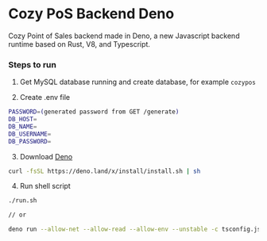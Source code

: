 # Cozy PoS Backend Deno
Cozy Point of Sales backend made in Deno, a new Javascript backend runtime based on Rust, V8, and Typescript.

### Steps to run
1. Get MySQL database running and create database, for example `cozypos`

2. Create .env file
```sh
PASSWORD=(generated password from GET /generate)
DB_HOST=
DB_NAME=
DB_USERNAME=
DB_PASSWORD=
```

3. Download [Deno](https://deno.land/)
```sh
curl -fsSL https://deno.land/x/install/install.sh | sh
```

4. Run shell script
```sh
./run.sh

// or

deno run --allow-net --allow-read --allow-env --unstable -c tsconfig.json main.ts
```
